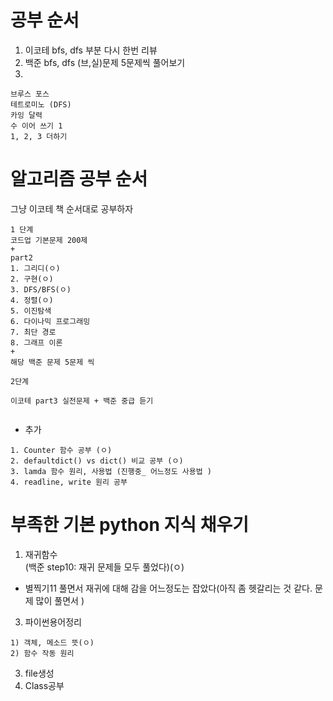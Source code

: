 # 공부 순서
1. 이코테 bfs, dfs 부분 다시 한번 리뷰
2. 백준 bfs, dfs (브,실)문제 5문제씩 풀어보기
3. 


```
브루스 포스
테트로미노 (DFS)
카잉 달력
수 이어 쓰기 1
1, 2, 3 더하기

```

# 알고리즘 공부 순서

그냥 이코테 책 순서대로 공부하자
```
1 단계 
코드업 기본문제 200제 
+
part2 
1. 그리디(ㅇ)
2. 구현(ㅇ)
3. DFS/BFS(ㅇ)
4. 정렬(ㅇ)
5. 이진탐색
6. 다이나믹 프로그래밍
7. 최단 경로
8. 그래프 이론
+
해당 백준 문제 5문제 씩

2단계 

이코테 part3 실전문제 + 백준 중급 듣기


```

+ 추가
```  
1. Counter 함수 공부 (ㅇ) 
2. defaultdict() vs dict() 비교 공부 (ㅇ)
3. lamda 함수 원리, 사용법 (진행중_ 어느정도 사용법 )
4. readline, write 원리 공부 
```
# 부족한 기본 python 지식 채우기

1. 재귀함수  
  (백준 step10: 재귀 문제들 모두 풀었다)(ㅇ)   
  + 별찍기11 풀면서 재귀에 대해 감을 어느정도는 잡았다(아직 좀 헷갈리는 것 같다. 문제 많이 풀면서 )
3. 파이썬용어정리
```
1) 객체, 메소드 뜻(ㅇ)
2) 함수 작동 원리
```
3. file생성
4. Class공부

